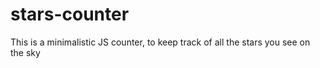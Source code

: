 # stars-counter
This is a minimalistic JS counter, to keep track of all the stars you see on the sky
